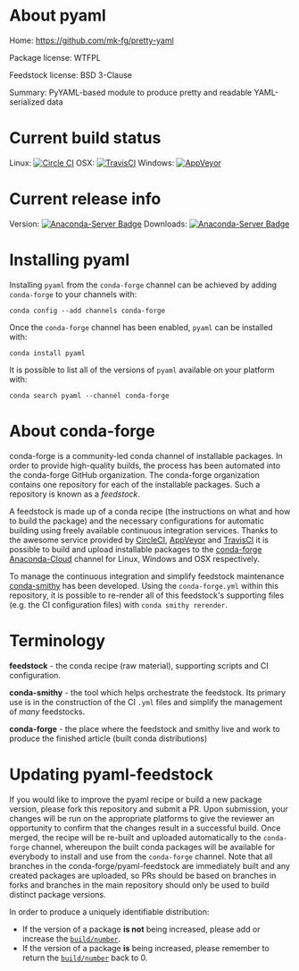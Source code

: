 About pyaml
===========

Home: https://github.com/mk-fg/pretty-yaml

Package license: WTFPL

Feedstock license: BSD 3-Clause

Summary: PyYAML-based module to produce pretty and readable YAML-serialized data



Current build status
====================

Linux: [![Circle CI](https://circleci.com/gh/conda-forge/pyaml-feedstock.svg?style=shield)](https://circleci.com/gh/conda-forge/pyaml-feedstock)
OSX: [![TravisCI](https://travis-ci.org/conda-forge/pyaml-feedstock.svg?branch=master)](https://travis-ci.org/conda-forge/pyaml-feedstock)
Windows: [![AppVeyor](https://ci.appveyor.com/api/projects/status/github/conda-forge/pyaml-feedstock?svg=True)](https://ci.appveyor.com/project/conda-forge/pyaml-feedstock/branch/master)

Current release info
====================
Version: [![Anaconda-Server Badge](https://anaconda.org/conda-forge/pyaml/badges/version.svg)](https://anaconda.org/conda-forge/pyaml)
Downloads: [![Anaconda-Server Badge](https://anaconda.org/conda-forge/pyaml/badges/downloads.svg)](https://anaconda.org/conda-forge/pyaml)

Installing pyaml
================

Installing `pyaml` from the `conda-forge` channel can be achieved by adding `conda-forge` to your channels with:

```
conda config --add channels conda-forge
```

Once the `conda-forge` channel has been enabled, `pyaml` can be installed with:

```
conda install pyaml
```

It is possible to list all of the versions of `pyaml` available on your platform with:

```
conda search pyaml --channel conda-forge
```


About conda-forge
=================

conda-forge is a community-led conda channel of installable packages.
In order to provide high-quality builds, the process has been automated into the
conda-forge GitHub organization. The conda-forge organization contains one repository
for each of the installable packages. Such a repository is known as a *feedstock*.

A feedstock is made up of a conda recipe (the instructions on what and how to build
the package) and the necessary configurations for automatic building using freely
available continuous integration services. Thanks to the awesome service provided by
[CircleCI](https://circleci.com/), [AppVeyor](http://www.appveyor.com/)
and [TravisCI](https://travis-ci.org/) it is possible to build and upload installable
packages to the [conda-forge](https://anaconda.org/conda-forge)
[Anaconda-Cloud](http://docs.anaconda.org/) channel for Linux, Windows and OSX respectively.

To manage the continuous integration and simplify feedstock maintenance
[conda-smithy](http://github.com/conda-forge/conda-smithy) has been developed.
Using the ``conda-forge.yml`` within this repository, it is possible to re-render all of
this feedstock's supporting files (e.g. the CI configuration files) with ``conda smithy rerender``.


Terminology
===========

**feedstock** - the conda recipe (raw material), supporting scripts and CI configuration.

**conda-smithy** - the tool which helps orchestrate the feedstock.
                   Its primary use is in the construction of the CI ``.yml`` files
                   and simplify the management of *many* feedstocks.

**conda-forge** - the place where the feedstock and smithy live and work to
                  produce the finished article (built conda distributions)


Updating pyaml-feedstock
========================

If you would like to improve the pyaml recipe or build a new
package version, please fork this repository and submit a PR. Upon submission,
your changes will be run on the appropriate platforms to give the reviewer an
opportunity to confirm that the changes result in a successful build. Once
merged, the recipe will be re-built and uploaded automatically to the
`conda-forge` channel, whereupon the built conda packages will be available for
everybody to install and use from the `conda-forge` channel.
Note that all branches in the conda-forge/pyaml-feedstock are
immediately built and any created packages are uploaded, so PRs should be based
on branches in forks and branches in the main repository should only be used to
build distinct package versions.

In order to produce a uniquely identifiable distribution:
 * If the version of a package **is not** being increased, please add or increase
   the [``build/number``](http://conda.pydata.org/docs/building/meta-yaml.html#build-number-and-string).
 * If the version of a package **is** being increased, please remember to return
   the [``build/number``](http://conda.pydata.org/docs/building/meta-yaml.html#build-number-and-string)
   back to 0.
